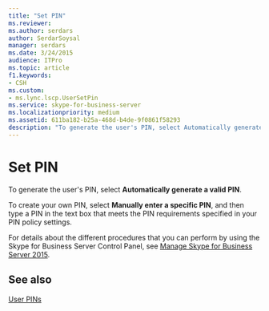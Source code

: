 ```yaml
---
title: "Set PIN"
ms.reviewer: 
ms.author: serdars
author: SerdarSoysal
manager: serdars
ms.date: 3/24/2015
audience: ITPro
ms.topic: article
f1.keywords:
- CSH
ms.custom:
- ms.lync.lscp.UserSetPin
ms.service: skype-for-business-server
ms.localizationpriority: medium
ms.assetid: 611ba182-b25a-468d-b4de-9f0861f58293
description: "To generate the user's PIN, select Automatically generate a valid PIN."
---
```


# Set PIN

To generate the user's PIN, select **Automatically generate a valid PIN**.

To create your own PIN, select **Manually enter a specific PIN**, and then type a PIN in the text box that meets the PIN requirements specified in your PIN policy settings.

For details about the different procedures that you can perform by using the Skype for Business Server Control Panel, see [Manage Skype for Business Server 2015](../../manage/manage.md).

## See also

[User PINs](/previous-versions/office/lync-server-2013/lync-server-2013-managing-user-pins)